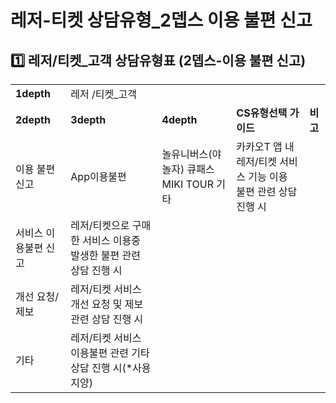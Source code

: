 # 레저-티켓 상담유형_2뎁스 이용 불편 신고

**1️⃣ 레저/티켓\_고객 상담유형표 (2뎁스-이용 불편 신고)**
--------------------------------------

|  |  |  |  |  |
| --- | --- | --- | --- | --- |
| **1depth** | 레저 /티켓\_고객 | | | |
| **2depth** | **3depth** | **4depth** | **CS유형선택 가이드** | **비고** |
| 이용 불편 신고 | App이용불편 | 놀유니버스(야놀자)  큐패스  MIKI TOUR  기타 | 카카오T 앱 내 레저/티켓 서비스 기능 이용 불편 관련 상담 진행 시 |  |
| 서비스 이용불편 신고 | 레저/티켓으로 구매한 서비스 이용중 발생한 불편 관련 상담 진행 시 |  |
| 개선 요청/제보 | 레저/티켓 서비스 개선 요청 및 제보 관련 상담 진행 시 |  |
| 기타 | 레저/티켓 서비스 이용불편 관련 기타 상담 진행 시(\*사용 지양) |  |